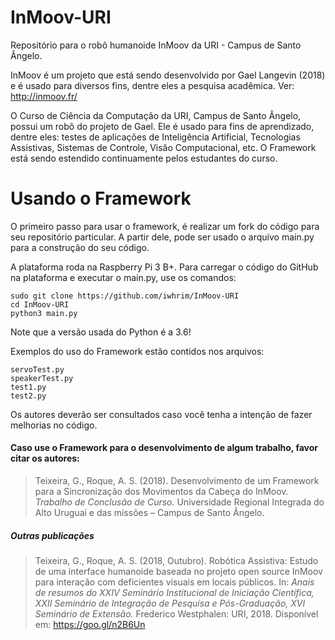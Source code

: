 # **InMoov-URI**
Repositório para o robô humanoide InMoov da URI - Campus de Santo Ângelo.

InMoov é um projeto que está sendo desenvolvido por Gael Langevin (2018) e é usado para diversos fins, dentre eles a pesquisa acadêmica. Ver: http://inmoov.fr/

O Curso de Ciência da Computação da URI, Campus de Santo Ângelo, possui um robô do projeto de Gael. Ele é usado para fins de aprendizado, dentre eles: testes de aplicações de Inteligência Artificial, Tecnologias Assistivas, Sistemas de Controle, Visão Computacional, etc.
O Framework está sendo estendido continuamente pelos estudantes do curso.

# **Usando o Framework**

O primeiro passo para usar o framework, é realizar um fork do código para seu repositório particular. A partir dele, pode ser usado o arquivo main.py para a construção do seu código.

A plataforma roda na Raspberry Pi 3 B+. Para carregar o código do GitHub na plataforma e executar o main.py, use os comandos:
```
sudo git clone https://github.com/iwhrim/InMoov-URI
cd InMoov-URI
python3 main.py
```
Note que a versão usada do Python é a 3.6!

Exemplos do uso do Framework estão contidos nos arquivos:
```
servoTest.py
speakerTest.py
test1.py
test2.py
```

Os autores deverão ser consultados caso você tenha a intenção de fazer melhorias no código.



#### Caso use o Framework para o desenvolvimento de algum trabalho, favor citar os autores:

>Teixeira, G., Roque, A. S. (2018). Desenvolvimento de um Framework para a Sincronização dos Movimentos da Cabeça do InMoov. *Trabalho de Conclusão de Curso.* Universidade Regional Integrada do Alto Uruguai e das missões – Campus de Santo Ângelo.

##### Outras publicações

>Teixeira, G., Roque, A. S. (2018, Outubro). Robótica Assistiva: Estudo de uma interface humanoide baseada no projeto open source InMoov para interação com deficientes visuais em locais públicos. In: *Anais de resumos do XXIV Seminário Institucional de Iniciação Científica, XXII Seminário de Integração de Pesquisa e Pós-Graduação, XVI Seminário de Extensão.* Frederico Westphalen: URI, 2018.
Disponível em: <https://goo.gl/n2B6Un>
